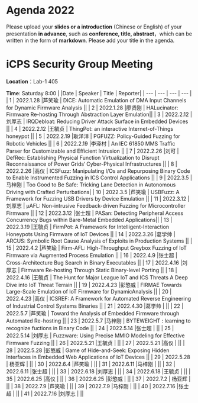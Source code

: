 # Agenda 2022
Please upload your **slides or a introduction** (Chinese or English) of your presentation **in advance**, such as **conference, title, abstract**，which can be written in the form of **markdown**. Please add your title in the agenda.
# iCPS Security Group Meeting
**Location**：Lab-1 405

**Time**: Saturday 8:00
|  |Date  | Speaker | Title | Reporter|
| --- | --- | --- | --- |
| 1 | 2022.1.28 |芦笑瑜  | DICE: Automatic Emulation of DMA Input Channels for Dynamic Firmware Analysis  ||
| 2 | 2022.1.28 |廖贤刚  | HALucinator: Firmware Re-hosting Through Abstraction Layer Emulation||
| 3 | 2022.2.12 |刘厚志  | IRQDebloat: Reducing Driver Attack Surface in Embedded Devices ||
| 4 | 2022.2.12 |王毓贞  | ThingPot: an interactive Internet-of-Things honeypot ||
| 5 | 2022.2.19 |耿洋洋  | PGFUZZ: Policy-Guided Fuzzing  for Robotic Vehicles ||
| 6 | 2022.2.19 |李泽村  | An IEC 61850 MMS Traffic Parser for Customizable and Efficient Intrusion ||
| 7 | 2022.2.26 |刘可  | DefRec: Establishing Physical Function Virtualization to Disrupt Reconnaissance of Power Grids‘ Cyber-Physical Infrastructures ||
| 8 | 2022.2.26 |高仪  | ICSFuzz: Manipulating I/Os and Repurposing Binary Code to Enable Instrumented Fuzzing in ICS Control Applications ||
| 9 | 2022.3.5 |马梓刚  | Too Good to Be Safe: Tricking Lane Detection in Autonomous Driving with Crafted Perturbations|
| 10 | 2022.3.5 |芦笑瑜  | USBFuzz: A Framework for Fuzzing USB Drivers by Device Emulation ||
| 11 | 2022.3.12 |刘厚志  | μAFL: Non-intrusive Feedback-driven Fuzzing for Microcontroller Firmware ||
| 12 | 2022.3.12 |张士超  | PASan: Detecting Peripheral Access Concurrency Bugs within Bare-Metal Embedded Applications||
| 13 | 2022.3.19 |王毓贞  | FirmPot: A Framework for Intelligent-Interaction Honeypots Using Firmware of IoT Devices ||
| 14 | 2022.3.26 |葛学帅  | ARCUS: Symbolic Root Cause Analysis of Exploits in Production Systems ||
| 15 | 2022.4.2 |芦笑瑜  | Firm-AFL: High-Throughput Greybox Fuzzing of IoT Firmware via Augmented Process Emulation ||
| 16 | 2022.4.9 |张士超  | Cross-Architecture Bug Search in Binary Executables ||
| 17 | 2022.4.16 |刘厚志  | Firmware Re-hosting Through Static Binary-level Porting ||
| 18 | 2022.4.16 |王毓贞  | The Hunt for Major League IoT and ICS Threats A Deep Dive into IoT Threat Terrain ||
| 19 | 2022.4.23 |彭慜威  | FIRMAE Towards Large-Scale Emulation of IoT Firmware for DynamicAnalysis ||
| 20 | 2022.4.23 |高仪  | ICSREF: A Framework for Automated Reverse Engineering of Industrial Control Systems Binaries ||
| 21 | 2022.4.30 |葛学帅  |  ||
| 22 | 2022.5.7 |芦笑瑜  | Toward the Analysis of Embedded Firmware through Automated Re-hosting ||
| 23 | 2022.5.7 |马梓刚  | BYTEWEIGHT : learning to recognize fuctions in Binary Code ||
| 24 | 2022.5.14 |张士超  |  ||
| 25 | 2022.5.14 |刘厚志  | Fuzzware: Using Precise MMIO Modeling for Effective Firmware Fuzzing ||
| 26 | 2022.5.21 |王毓贞  |  ||
| 27 | 2022.5.21 |高仪  |  ||
| 28 | 2022.5.28 |彭慜威  | Game of Hide-and-Seek: Exposing Hidden Interfaces in Embedded Web Applications of IoT Devices ||
| 29 | 2022.5.28 | 杨亚辉 |  ||
| 30 | 2022.6.4 |芦笑瑜  |  ||
| 31 | 2022.6.11 |马梓刚  |  ||
| 32 | 2022.6.11 |张士超  |  ||
| 33 | 2022.6.18 |刘厚志  |  ||
| 34 | 2022.6.18 |王毓贞  |  ||
| 35 | 2022.6.25 |高仪  |  ||
| 36 | 2022.6.25 |彭慜威  |  ||
| 37 | 2022.7.2 | 杨亚辉 |  ||
| 38 | 2022.7.9 |芦笑瑜  |  ||
| 39 | 2022.7.9 |马梓刚  |  ||
| 40 | 2022.7.16 |张士超  |  ||
| 41 | 2022.7.16 |刘厚志  |  ||



